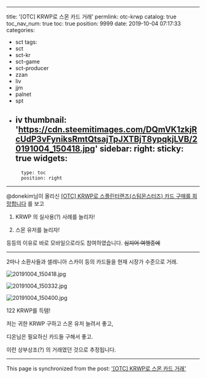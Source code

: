 
---
title: '[OTC] KRWP로 스몬 카드 거래'
permlink: otc-krwp
catalog: true
toc_nav_num: true
toc: true
position: 9999
date: 2019-10-04 07:17:33
categories:
- sct
tags:
- sct
- sct-kr
- sct-game
- sct-producer
- zzan
- liv
- jjm
- palnet
- spt
- iv
thumbnail: 'https://cdn.steemitimages.com/DQmVK1zkjRcUdP3vFyniksRmtQtsajTpJXTBjT8ypqkjLVB/20191004_150418.jpg'
sidebar:
    right:
        sticky: true
widgets:
    -
        type: toc
        position: right
---


@donekim님이 올리신 [[OTC] KRWP로 스플린터랜즈(스팀몬스터즈) 카드 구매를 희망합니다](https://www.steemcoinpan.com/sct/@donekim/otc-krwp)  를 보고

1. KRWP 의 실사용(?) 사례를 늘리자!

2. 스몬 유저를 늘리자!

등등의 이유로 바로 모바일으로라도 참여하였습니다. ~~심지어 여행중에~~

---

2마나 소환사들과 셀레니아 스카이 등의 카드들을 현재 시장가 수준으로 거래.

![20191004_150418.jpg](https://cdn.steemitimages.com/DQmVK1zkjRcUdP3vFyniksRmtQtsajTpJXTBjT8ypqkjLVB/20191004_150418.jpg)

![20191004_150332.jpg](https://cdn.steemitimages.com/DQmWgQooK4BLupJu9cKJL5ZxmysyzXQDQW6osCWYYBjV3RP/20191004_150332.jpg)


![20191004_150400.jpg](https://cdn.steemitimages.com/DQmYaTU9NtTMBHYVmLHJT3Zv38MVk519xoEPFSGzhZf2qAp/20191004_150400.jpg)
<br>

122 KRWP를 득템!

저는 귀한 KRWP 구하고 스몬 유저 늘려서 좋고,

디온님은 필요하신 카드들 구해서 좋고. 

이런 상부상조(?) 의 거래였던 것으로 추정됩니다.

- - -

This page is synchronized from the post: ['[OTC] KRWP로 스몬 카드 거래'](https://steemit.com/@glory7/otc-krwp)
